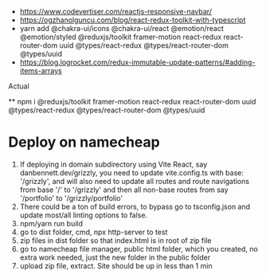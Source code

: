 * https://www.codevertiser.com/reactjs-responsive-navbar/
* https://ogzhanolguncu.com/blog/react-redux-toolkit-with-typescript
* yarn add @chakra-ui/icons @chakra-ui/react @emotion/react @emotion/styled @reduxjs/toolkit framer-motion react-redux react-router-dom uuid @types/react-redux @types/react-router-dom @types/uuid
* https://blog.logrocket.com/redux-immutable-update-patterns/#adding-items-arrays

Actual

** npm i @reduxjs/toolkit framer-motion react-redux react-router-dom uuid @types/react-redux @types/react-router-dom @types/uuid


# Deploy on namecheap
1. If deploying in domain subdirectory using Vite React, say danbennett.dev/grizzly, you need to update vite.config.ts with   base: '/grizzly', and will also need to update all routes and route navigations from base '/' to '/grizzly' and then all non-base routes from say '/portfolio' to '/grizzly/portfolio'
2. There could be a ton of build errors, to bypass go to tsconfig.json and update most/all linting options to false.
3. npm/yarn run build
4. go to dist folder, cmd, npx http-server to test
5. zip files in dist folder so that index.html is in root of zip file
6. go to namecheap file manager, public html folder, which you created, no extra work needed, just the new folder in the public folder
7. upload zip file, extract. Site should be up in less than 1 min
